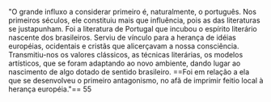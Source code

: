 "O grande influxo a considerar primeiro é, naturalmente, o português. Nos primeiros séculos, ele constituiu mais que influência, pois as das literaturas se justapunham. Foi a literatura de Portugal que incubou o espírito literário nascente dos brasileiros. Serviu de vínculo para a herança de idéias européias, ocidentais e cristãs que alicerçavam a nossa consciência. Transmitiu-nos os valores clássicos, as técnicas literárias, os modelos artísticos, que se foram adaptando ao novo ambiente, dando lugar ao nascimento de algo dotado de sentido brasileiro. ==Foi em relação a ela que se desenvolveu o primeiro antagonismo, no afã de imprimir feitio local à herança européia."== 55
